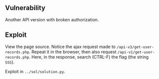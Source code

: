 Vulnerability
-------------

Another API version with broken authorization.

Exploit
-------

View the page source. Notice the ajax request made to `/api-v3/get-user-records.php`.
Repeat it in the browser, then also request `/api-v1/get-user-records.php`.
Here, in the response, search (CTRL-F) the flag (the string `SSS`).

Exploit in `../sol/solution.py`.
